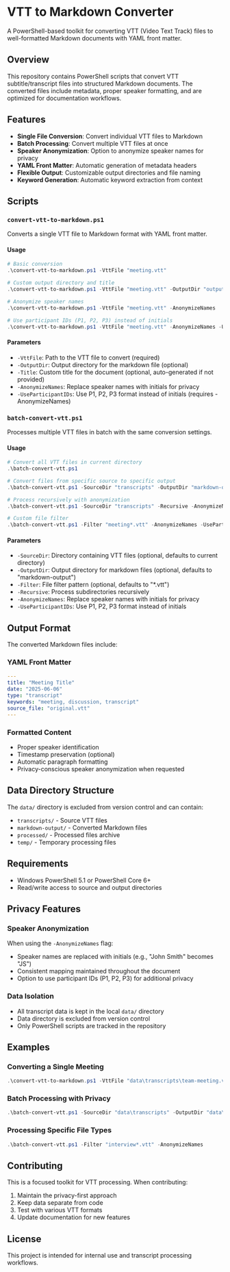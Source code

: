 # VTT to Markdown Converter

A PowerShell-based toolkit for converting VTT (Video Text Track) files to well-formatted Markdown documents with YAML front matter.

## Overview

This repository contains PowerShell scripts that convert VTT subtitle/transcript files into structured Markdown documents. The converted files include metadata, proper speaker formatting, and are optimized for documentation workflows.

## Features

- **Single File Conversion**: Convert individual VTT files to Markdown
- **Batch Processing**: Convert multiple VTT files at once
- **Speaker Anonymization**: Option to anonymize speaker names for privacy
- **YAML Front Matter**: Automatic generation of metadata headers
- **Flexible Output**: Customizable output directories and file naming
- **Keyword Generation**: Automatic keyword extraction from context

## Scripts

### `convert-vtt-to-markdown.ps1`

Converts a single VTT file to Markdown format with YAML front matter.

#### Usage
```powershell
# Basic conversion
.\convert-vtt-to-markdown.ps1 -VttFile "meeting.vtt"

# Custom output directory and title
.\convert-vtt-to-markdown.ps1 -VttFile "meeting.vtt" -OutputDir "output" -Title "Team Meeting"

# Anonymize speaker names
.\convert-vtt-to-markdown.ps1 -VttFile "meeting.vtt" -AnonymizeNames

# Use participant IDs (P1, P2, P3) instead of initials
.\convert-vtt-to-markdown.ps1 -VttFile "meeting.vtt" -AnonymizeNames -UseParticipantIDs
```

#### Parameters
- `-VttFile`: Path to the VTT file to convert (required)
- `-OutputDir`: Output directory for the markdown file (optional)
- `-Title`: Custom title for the document (optional, auto-generated if not provided)
- `-AnonymizeNames`: Replace speaker names with initials for privacy
- `-UseParticipantIDs`: Use P1, P2, P3 format instead of initials (requires -AnonymizeNames)

### `batch-convert-vtt.ps1`

Processes multiple VTT files in batch with the same conversion settings.

#### Usage
```powershell
# Convert all VTT files in current directory
.\batch-convert-vtt.ps1

# Convert files from specific source to specific output
.\batch-convert-vtt.ps1 -SourceDir "transcripts" -OutputDir "markdown-output"

# Process recursively with anonymization
.\batch-convert-vtt.ps1 -SourceDir "transcripts" -Recursive -AnonymizeNames

# Custom file filter
.\batch-convert-vtt.ps1 -Filter "meeting*.vtt" -AnonymizeNames -UseParticipantIDs
```

#### Parameters
- `-SourceDir`: Directory containing VTT files (optional, defaults to current directory)
- `-OutputDir`: Output directory for markdown files (optional, defaults to "markdown-output")
- `-Filter`: File filter pattern (optional, defaults to "*.vtt")
- `-Recursive`: Process subdirectories recursively
- `-AnonymizeNames`: Replace speaker names with initials for privacy
- `-UseParticipantIDs`: Use P1, P2, P3 format instead of initials

## Output Format

The converted Markdown files include:

### YAML Front Matter
```yaml
---
title: "Meeting Title"
date: "2025-06-06"
type: "transcript"
keywords: "meeting, discussion, transcript"
source_file: "original.vtt"
---
```

### Formatted Content
- Proper speaker identification
- Timestamp preservation (optional)
- Automatic paragraph formatting
- Privacy-conscious speaker anonymization when requested

## Data Directory Structure

The `data/` directory is excluded from version control and can contain:
- `transcripts/` - Source VTT files
- `markdown-output/` - Converted Markdown files
- `processed/` - Processed files archive
- `temp/` - Temporary processing files

## Requirements

- Windows PowerShell 5.1 or PowerShell Core 6+
- Read/write access to source and output directories

## Privacy Features

### Speaker Anonymization
When using the `-AnonymizeNames` flag:
- Speaker names are replaced with initials (e.g., "John Smith" becomes "JS")
- Consistent mapping maintained throughout the document
- Option to use participant IDs (P1, P2, P3) for additional privacy

### Data Isolation
- All transcript data is kept in the local `data/` directory
- Data directory is excluded from version control
- Only PowerShell scripts are tracked in the repository

## Examples

### Converting a Single Meeting
```powershell
.\convert-vtt-to-markdown.ps1 -VttFile "data\transcripts\team-meeting.vtt" -Title "Weekly Team Sync"
```

### Batch Processing with Privacy
```powershell
.\batch-convert-vtt.ps1 -SourceDir "data\transcripts" -OutputDir "data\markdown-output" -AnonymizeNames -UseParticipantIDs
```

### Processing Specific File Types
```powershell
.\batch-convert-vtt.ps1 -Filter "interview*.vtt" -AnonymizeNames
```

## Contributing

This is a focused toolkit for VTT processing. When contributing:
1. Maintain the privacy-first approach
2. Keep data separate from code
3. Test with various VTT formats
4. Update documentation for new features

## License

This project is intended for internal use and transcript processing workflows.
